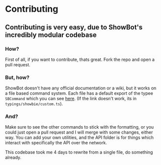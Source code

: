 # Contributing

## Contributing is very easy, due to ShowBot's incredibly modular codebase

### How?

First of all, if you want to contribute, thats great. Fork the repo and open a pull request.

### But, how?

ShowBot doesn't have any official documentation or a wiki, but it works on a file based command system. Each file has a default export of the typee `SBCommand` which you can see [here](./typings/showbie/custom.ts). (If the link doesn't work, its in `typings/showbie/custom.ts`).

### And?

Make sure to see the other commands to stick with the formatting, or you could just open a pull request and I will merge with some changes, either way.
You can add your own utilities, and the API folder is for things which interact with specifically the API over the network.

This codebase took me 4 days to rewrite from a single file, do something already.
